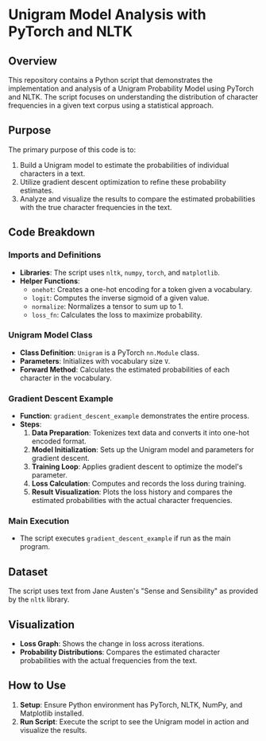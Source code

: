 # Unigram Model Analysis with PyTorch and NLTK

## Overview
This repository contains a Python script that demonstrates the implementation and analysis of a Unigram Probability Model using PyTorch and NLTK. The script focuses on understanding the distribution of character frequencies in a given text corpus using a statistical approach.

## Purpose
The primary purpose of this code is to:
1. Build a Unigram model to estimate the probabilities of individual characters in a text.
2. Utilize gradient descent optimization to refine these probability estimates.
3. Analyze and visualize the results to compare the estimated probabilities with the true character frequencies in the text.

## Code Breakdown
### Imports and Definitions
- **Libraries**: The script uses `nltk`, `numpy`, `torch`, and `matplotlib`.
- **Helper Functions**:
  - `onehot`: Creates a one-hot encoding for a token given a vocabulary.
  - `logit`: Computes the inverse sigmoid of a given value.
  - `normalize`: Normalizes a tensor to sum up to 1.
  - `loss_fn`: Calculates the loss to maximize probability.

### Unigram Model Class
- **Class Definition**: `Unigram` is a PyTorch `nn.Module` class.
- **Parameters**: Initializes with vocabulary size `V`.
- **Forward Method**: Calculates the estimated probabilities of each character in the vocabulary.

### Gradient Descent Example
- **Function**: `gradient_descent_example` demonstrates the entire process.
- **Steps**:
  1. **Data Preparation**: Tokenizes text data and converts it into one-hot encoded format.
  2. **Model Initialization**: Sets up the Unigram model and parameters for gradient descent.
  3. **Training Loop**: Applies gradient descent to optimize the model's parameter.
  4. **Loss Calculation**: Computes and records the loss during training.
  5. **Result Visualization**: Plots the loss history and compares the estimated probabilities with the actual character frequencies.

### Main Execution
- The script executes `gradient_descent_example` if run as the main program.

## Dataset
The script uses text from Jane Austen's "Sense and Sensibility" as provided by the `nltk` library.

## Visualization
- **Loss Graph**: Shows the change in loss across iterations.
- **Probability Distributions**: Compares the estimated character probabilities with the actual frequencies from the text.

## How to Use
1. **Setup**: Ensure Python environment has PyTorch, NLTK, NumPy, and Matplotlib installed.
2. **Run Script**: Execute the script to see the Unigram model in action and visualize the results.
